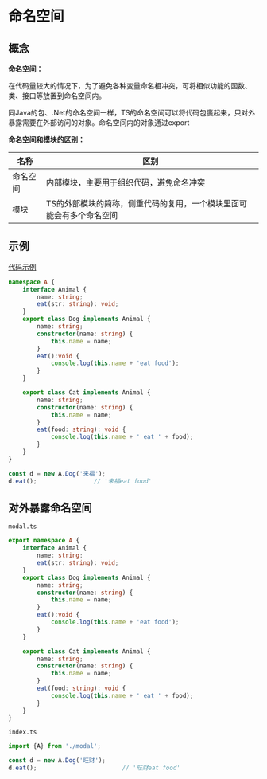 # 命名空间

## 概念

**命名空间：**

在代码量较大的情况下，为了避免各种变量命名相冲突，可将相似功能的函数、类、接口等放置到命名空间内。

同Java的包、.Net的命名空间一样，TS的命名空间可以将代码包裹起来，只对外暴露需要在外部访问的对象。命名空间内的对象通过export


**命名空间和模块的区别：**

|名称|区别|
|-|-|
|命名空间|内部模块，主要用于组织代码，避免命名冲突|
|模块|TS的外部模块的简称，侧重代码的复用，一个模块里面可能会有多个命名空间|

## 示例

[代码示例](../../demo/lesson_09/demo1/index.ts)
```ts
namespace A {
    interface Animal {
        name: string;
        eat(str: string): void;
    }
    export class Dog implements Animal {
        name: string;
        constructor(name: string) {
            this.name = name;
        }
        eat():void {
            console.log(this.name + 'eat food');
        }
    }

    export class Cat implements Animal {
        name: string;
        constructor(name: string) {
            this.name = name;
        }
        eat(food: string): void {
            console.log(this.name + ' eat ' + food);
        }
    }
}

const d = new A.Dog('来福');
d.eat();                // '来福eat food'
```

## 对外暴露命名空间

`modal.ts`
```ts
export namespace A {
    interface Animal {
        name: string;
        eat(str: string): void;
    }
    export class Dog implements Animal {
        name: string;
        constructor(name: string) {
            this.name = name;
        }
        eat():void {
            console.log(this.name + 'eat food');
        }
    }

    export class Cat implements Animal {
        name: string;
        constructor(name: string) {
            this.name = name;
        }
        eat(food: string): void {
            console.log(this.name + ' eat ' + food);
        }
    }
}
```

`index.ts`
```ts
import {A} from './modal';

const d = new A.Dog('旺财');
d.eat();                        // '旺财eat food'
```